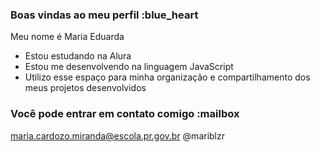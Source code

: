 ### Boas vindas ao meu perfil :blue_heart

Meu nome é Maria Eduarda 

- Estou estudando na Alura
- Estou me desenvolvendo na linguagem JavaScript
- Utilizo esse espaço para minha organização e compartilhamento dos meus projetos desenvolvidos

### Você pode entrar em contato comigo :mailbox

maria.cardozo.miranda@escola.pr.gov.br
@mariblzr
